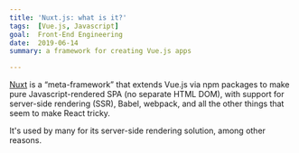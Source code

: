 ```yaml
---
title: 'Nuxt.js: what is it?'
tags:  [Vue.js, Javascript]
goal:  Front-End Engineering
date:  2019-06-14
summary: a framework for creating Vue.js apps

---
```


[Nuxt][docs] is a “meta-framework” that extends  Vue.js via npm packages to make
pure Javascript-rendered SPA (no separate HTML DOM), with support for
server-side rendering (SSR), Babel, webpack, and all the other things
that seem to make React tricky.

It's used by many for its server-side rendering solution, among other reasons.

[docs]: https://nuxtjs.org/guide/
